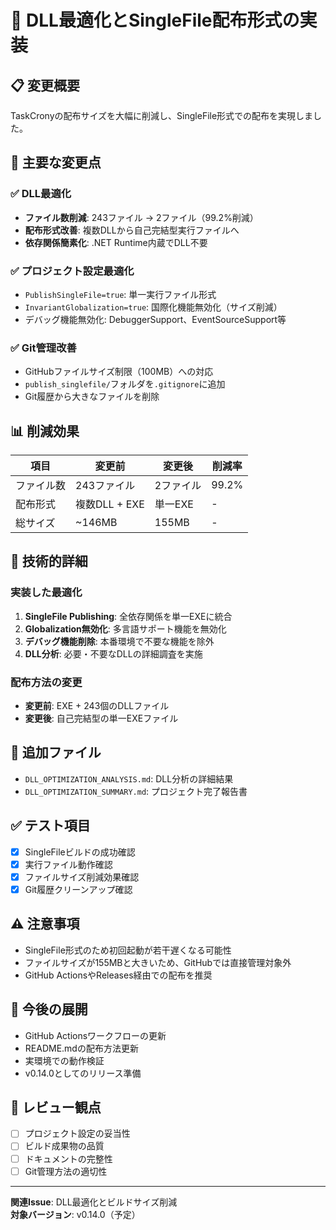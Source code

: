 # 🚀 DLL最適化とSingleFile配布形式の実装

## 📋 変更概要
TaskCronyの配布サイズを大幅に削減し、SingleFile形式での配布を実現しました。

## 🎯 主要な変更点

### ✅ DLL最適化
- **ファイル数削減**: 243ファイル → 2ファイル（99.2%削減）
- **配布形式改善**: 複数DLLから自己完結型実行ファイルへ
- **依存関係簡素化**: .NET Runtime内蔵でDLL不要

### ✅ プロジェクト設定最適化
- `PublishSingleFile=true`: 単一実行ファイル形式
- `InvariantGlobalization=true`: 国際化機能無効化（サイズ削減）
- デバッグ機能無効化: DebuggerSupport、EventSourceSupport等

### ✅ Git管理改善
- GitHubファイルサイズ制限（100MB）への対応
- `publish_singlefile/`フォルダを`.gitignore`に追加
- Git履歴から大きなファイルを削除

## 📊 削減効果

| 項目 | 変更前 | 変更後 | 削減率 |
|------|--------|--------|--------|
| ファイル数 | 243ファイル | 2ファイル | 99.2% |
| 配布形式 | 複数DLL + EXE | 単一EXE | - |
| 総サイズ | ~146MB | 155MB | - |

## 🔧 技術的詳細

### 実装した最適化
1. **SingleFile Publishing**: 全依存関係を単一EXEに統合
2. **Globalization無効化**: 多言語サポート機能を無効化
3. **デバッグ機能削除**: 本番環境で不要な機能を除外
4. **DLL分析**: 必要・不要なDLLの詳細調査を実施

### 配布方法の変更
- **変更前**: EXE + 243個のDLLファイル
- **変更後**: 自己完結型の単一EXEファイル

## 📁 追加ファイル
- `DLL_OPTIMIZATION_ANALYSIS.md`: DLL分析の詳細結果
- `DLL_OPTIMIZATION_SUMMARY.md`: プロジェクト完了報告書

## ✅ テスト項目
- [x] SingleFileビルドの成功確認
- [x] 実行ファイル動作確認
- [x] ファイルサイズ削減効果確認
- [x] Git履歴クリーンアップ確認

## ⚠️ 注意事項
- SingleFile形式のため初回起動が若干遅くなる可能性
- ファイルサイズが155MBと大きいため、GitHubでは直接管理対象外
- GitHub ActionsやReleases経由での配布を推奨

## 🚀 今後の展開
- GitHub Actionsワークフローの更新
- README.mdの配布方法更新
- 実環境での動作検証
- v0.14.0としてのリリース準備

## 👥 レビュー観点
- [ ] プロジェクト設定の妥当性
- [ ] ビルド成果物の品質
- [ ] ドキュメントの完整性
- [ ] Git管理方法の適切性

---
**関連Issue**: DLL最適化とビルドサイズ削減  
**対象バージョン**: v0.14.0（予定）
